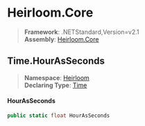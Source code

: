 # Heirloom.Core

> **Framework**: .NETStandard,Version=v2.1  
> **Assembly**: [Heirloom.Core][0]  

## Time.HourAsSeconds

> **Namespace**: [Heirloom][0]  
> **Declaring Type**: [Time][1]  

#### HourAsSeconds

```cs
public static float HourAsSeconds
```

[0]: ../../../Heirloom.Core.md
[1]: ../Time.md
